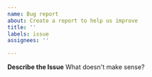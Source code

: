 ```yaml
---
name: Bug report
about: Create a report to help us improve
title: ''
labels: issue
assignees: ''

---
```


**Describe the Issue**
What doesn't make sense?
